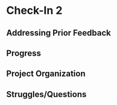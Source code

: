 # Check-In 2
## Addressing Prior Feedback

## Progress

## Project Organization

## Struggles/Questions